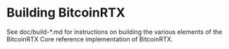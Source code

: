 Building BitcoinRTX
================

See doc/build-*.md for instructions on building the various
elements of the BitcoinRTX Core reference implementation of BitcoinRTX.
